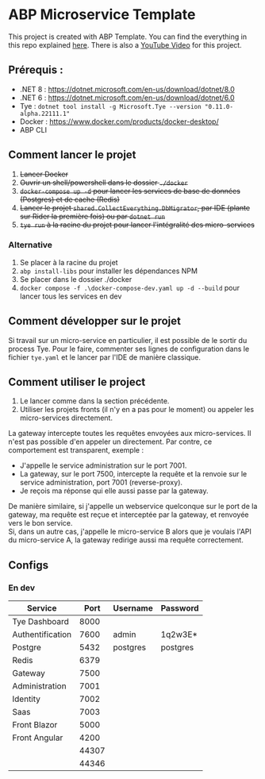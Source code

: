 # ABP Microservice Template

This project is created with ABP Template. You can find the everything in this repo explained [here](https://blog.antosubash.com/posts/abp-microservice-series). 
There is also a [YouTube Video](https://www.youtube.com/watch?v=PFFNHQUn74A) for this project.

## Prérequis :
- .NET 8 : https://dotnet.microsoft.com/en-us/download/dotnet/8.0
- .NET 6 : https://dotnet.microsoft.com/en-us/download/dotnet/6.0
- Tye : ``dotnet tool install -g Microsoft.Tye --version "0.11.0-alpha.22111.1"``
- Docker : https://www.docker.com/products/docker-desktop/
- ABP CLI

## Comment lancer le projet

1) ~~Lancer Docker~~
2) ~~Ouvrir un shell/powershell dans le dossier ``./docker``~~
3) ~~``docker-compose up -d`` pour lancer les services de base de données (Postgres) et de cache (Redis)~~
4) ~~Lancer le projet ``shared.CollectEverything.DbMigrator``, par IDE (plante sur Rider la première fois) ou 
par ``dotnet run``~~ 
5) ~~``tye run`` à la racine du projet pour lancer l'intégralité des micro-services~~

### Alternative

1) Se placer à la racine du projet
2) ``abp install-libs`` pour installer les dépendances NPM
3) Se placer dans le dossier ./docker
4) ``docker compose -f .\docker-compose-dev.yaml up -d --build`` pour lancer tous les services en dev

## Comment développer sur le projet

Si travail sur un micro-service en particulier, il est possible de le sortir du process Tye.
Pour le faire, commenter ses lignes de configuration dans le fichier ``tye.yaml`` et le lancer par l'IDE de 
manière classique.


## Comment utiliser le project

1. Le lancer comme dans la section précédente.
2. Utiliser les projets fronts (il n'y en a pas pour le moment) ou appeler les micro-services directement.

La gateway intercepte toutes les requêtes envoyées aux micro-services. Il n'est pas possible d'en appeler 
un directement.
Par contre, ce comportement est transparent, exemple :
- J'appelle le service administration sur le port 7001.
- La gateway, sur le port 7500, intercepte la requête et la renvoie sur le service administration, port 7001 
(reverse-proxy).
- Je reçois ma réponse qui elle aussi passe par la gateway.

De manière similaire, si j'appelle un webservice quelconque sur le port de la gateway, ma requête est reçue 
et interceptée par la gateway, et renvoyée vers le bon service. <br>
Si, dans un autre cas, j'appelle le micro-service B alors que je voulais l'API du micro-service A, 
la gateway redirige aussi ma requête correctement.

## Configs

### En dev

| Service          | Port   | Username     | Password     |
|------------------|--------|--------------|--------------|
| Tye Dashboard    | 8000   |              |              |
| Authentification | 7600   | admin        | 1q2w3E*      |
| Postgre          | 5432   | postgres     | postgres     |
| Redis            | 6379   |              |              |
| Gateway          | 7500   |              |              |
| Administration   | 7001   |              |              |
| Identity         | 7002   |              |              |
| Saas             | 7003   |              |              |
| Front Blazor     | 5000   |              |              |
| Front Angular    | 4200   |              |              |
|                  | 44307  |              |              |
|                  | 44346  |              |              |

